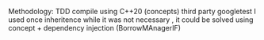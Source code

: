 Methodology: TDD
compile using C++20 (concepts)
third party googletest
I used once inheritence while it was not necessary , it could be solved using concept + dependency injection (BorrowMAnagerIF)
